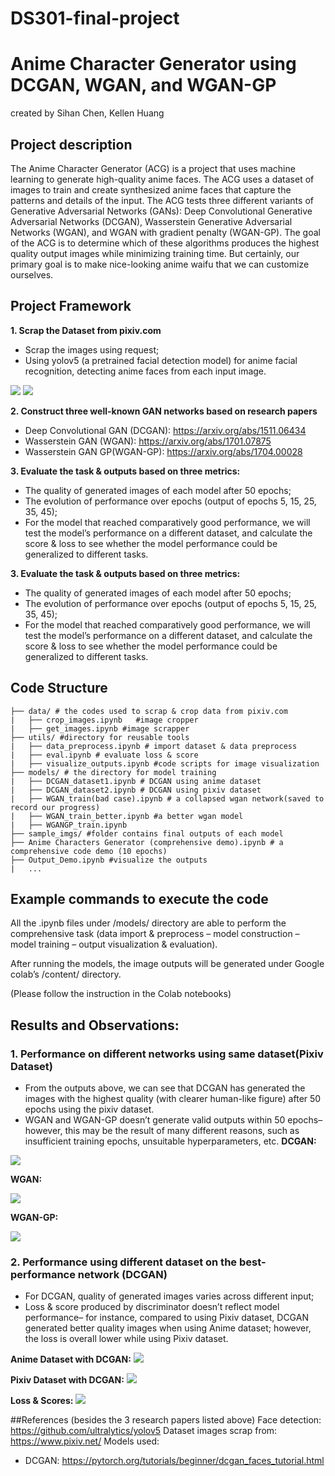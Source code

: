# DS301-final-project
# Anime Character Generator using DCGAN, WGAN, and WGAN-GP
created by Sihan Chen, Kellen Huang 
## Project description
The Anime Character Generator (ACG) is a project that uses machine learning to generate high-quality anime faces. The ACG uses a dataset of images to train and create synthesized anime faces that capture the patterns and details of the input. The ACG tests three different variants of Generative Adversarial Networks (GANs): Deep Convolutional Generative Adversarial Networks (DCGAN), Wasserstein Generative Adversarial Networks (WGAN), and WGAN with gradient penalty (WGAN-GP). The goal of the ACG is to determine which of these algorithms produces the highest quality output images while minimizing training time. But certainly, our primary goal is to make nice-looking anime waifu that we can customize ourselves. 

## Project Framework
**1. Scrap the Dataset from pixiv.com**
- Scrap the images using request;
- Using yolov5 (a pretrained facial detection model) for anime facial recognition, detecting anime faces from each input image.
 
<img src="./sample_imgs/cropped_example.jpg">
<img src="./sample_imgs/detector_example.jpg">
 
**2. Construct three well-known GAN networks based on research papers**
- Deep Convolutional GAN (DCGAN): https://arxiv.org/abs/1511.06434
- Wasserstein GAN (WGAN):  https://arxiv.org/abs/1701.07875
- Wasserstein GAN GP(WGAN-GP): https://arxiv.org/abs/1704.00028
 
**3. Evaluate the task & outputs based on three metrics:**
- The quality of generated images of each model after 50 epochs;
- The evolution of performance over epochs (output of epochs 5, 15, 25, 35, 45);
- For the model that reached comparatively good performance, we will test the model’s performance on a different dataset, and calculate the score & loss to see whether the model performance could be generalized to different tasks.
 


**3. Evaluate the task & outputs based on three metrics:**
- The quality of generated images of each model after 50 epochs;
- The evolution of performance over epochs (output of epochs 5, 15, 25, 35, 45);
- For the model that reached comparatively good performance, we will test the model’s performance on a different dataset, and calculate the score & loss to see whether the model performance could be generalized to different tasks.



## Code Structure

```
├── data/ # the codes used to scrap & crop data from pixiv.com
|   ├── crop_images.ipynb	#image cropper
|   ├── get_images.ipynb #image scrapper
├── utils/ #directory for reusable tools
|   ├── data_preprocess.ipynb # import dataset & data preprocess
|   ├── eval.ipynb # evaluate loss & score
|   ├── visualize_outputs.ipynb #code scripts for image visualization
├── models/ # the directory for model training
|   ├── DCGAN_dataset1.ipynb # DCGAN using anime dataset
|   ├── DCGAN_dataset2.ipynb # DCGAN using pixiv dataset
|   ├── WGAN_train(bad case).ipynb # a collapsed wgan network(saved to record our progress)
|   ├── WGAN_train_better.ipynb #a better wgan model
|   ├── WGANGP_train.ipynb
├── sample_imgs/ #folder contains final outputs of each model
├── Anime Characters Generator (comprehensive demo).ipynb # a comprehensive code demo (10 epochs)
├── Output_Demo.ipynb #visualize the outputs
|   ...
```




## Example commands to execute the code
All the .ipynb files under /models/ directory are able to perform the comprehensive task (data import & preprocess – model construction – model training – output visualization & evaluation). 

After running the models, the image outputs will be generated under Google colab’s /content/ directory. 

(Please follow the instruction in the Colab notebooks)


## Results and Observations:
### 1. Performance on different networks using same dataset(Pixiv Dataset)
- From the outputs above, we can see that DCGAN has generated the images with the highest quality (with clearer human-like figure) after 50 epochs using the pixiv dataset.
- WGAN and WGAN-GP doesn’t generate valid outputs within 50 epochs– however, this may be the result of many different reasons, such as insufficient training epochs, unsuitable hyperparameters, etc.
**DCGAN:**
 
<img src="./sample_imgs/dcgan2.png">
 
**WGAN:**
 
<img src="./sample_imgs/wgan.png">
 
**WGAN-GP:**
 
<img src="./sample_imgs/wgangp.png">
 
### 2. Performance using different dataset on the best-performance network (DCGAN)
- For DCGAN, quality of generated images varies across different input;
- Loss & score produced by discriminator doesn’t reflect model performance– for instance, compared to using Pixiv dataset, DCGAN generated better quality images when using Anime dataset; however, the loss is overall lower while using Pixiv dataset.
 
**Anime Dataset with DCGAN:**
<img src="./sample_imgs/dcgan1.png">
 
**Pixiv Dataset with DCGAN:**
<img src="./sample_imgs/dcgan2.png">
 
**Loss & Scores:**
<img src="./sample_imgs/scores.png">



##References 
(besides the 3 research papers listed above)
Face detection: https://github.com/ultralytics/yolov5
Dataset images scrap from: https://www.pixiv.net/
Models used:
- DCGAN: https://pytorch.org/tutorials/beginner/dcgan_faces_tutorial.html
